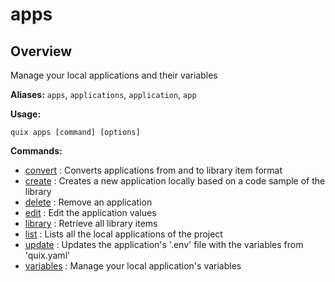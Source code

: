 # apps

## Overview

Manage your local applications and their variables

**Aliases:** `apps`, `applications`, `application`, `app`

**Usage:**

```
quix apps [command] [options]
```

**Commands:**

- [convert](convert.md) : Converts applications from and to library item format
- [create](create.md) : Creates a new application locally based on a code sample of the library
- [delete](delete.md) : Remove an application
- [edit](edit.md) : Edit the application values
- [library](library.md) : Retrieve all library items
- [list](list.md) : Lists all the local applications of the project
- [update](update.md) : Updates the application's '.env' file with the variables from 'quix.yaml'
- [variables](variables/index.md) : Manage your local application's variables


